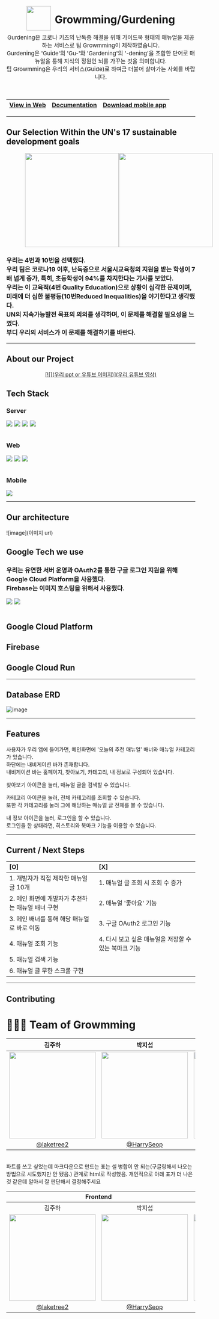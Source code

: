 <!-- 영어 번역기나 뤼튼, 지피티 돌릴 때 좋은 결과를 얻기 위해서 한국어 말투가 좀 어색할 수 있습니다~~~-->

<div align="center">
  <div style = "display:flex;justify-content:center;gap:10px;align-items:center">
  <img src = "이미지" style = "width:65px" >
  <h1 style = "display:flex;align-items:center;margin-top:25px"><b>Growmming/Gurdening</b></h1>
  </div>
  <div style = "display:flex;font-size:15px;justify-content:flex-start">
    Gurdening은 코로나 키즈의 난독증 해결을 위해 가이드북 형태의 매뉴얼을 제공하는 서비스로 팀 Growmming이 제작하였습니다.<br/> Gurdening은 'Guide'의 'Gu-'와 'Gardening'의 '-dening'을 조합한 단어로 매뉴얼을 통해 지식의 정원인 뇌를 가꾸는 것을 의미합니다.<br/> 팀 Growmming은 우리의 서비스(Guide)로 하여금 더불어 살아가는 사회를 바랍니다.
  </div>
<br/>
<br/>
    
| <a href="https://gurdening.vercel.app">View in Web</a> | <a href="https://gurdening.duckdns.org/swagger-ui/index.html">Documentation</a> | <a href="다운로드 링크">Download mobile app</a> |
|:---------:|:---------:|:---------:|
</div>

<hr/>
<h2>Our Selection Within the UN's 17 sustainable development goals</h2>

<div align = "center" style = "display:flex;justify-content:space-evenly;
width:80%;margin:0 auto">
    <img src = "https://developers.google.com/static/community/images/gdsc-solution-challenge/goal-04_480.png" style="width:250px"/>
    <img src = "https://developers.google.com/static/community/images/gdsc-solution-challenge/goal-10_480.png" style="width:250px"/>
</div>

<h3>우리는 4번과 10번을 선택했다.
  <br/> 우리 팀은 코로나19 이후, 난독증으로 서울시교육청의 지원을 받는 학생이 7배 넘게 증가, 특히, 초등학생이 94%를 차지한다는 기사를 보았다.
  <br/> 우리는 이 교육적(4번 Quality Education)으로 상황이 심각한 문제이며, 미래에 더 심한 불평등(10번Reduced Inequalities)을 야기한다고 생각했다.
  <br/> UN의 지속가능발전 목표의 의의를 생각하며, 이 문제를 해결할 필요성을 느꼈다.
  <br/> 부디 우리의 서비스가 이 문제를 해결하기를 바란다.
</h3>

<hr/>

## About our Project

<div align="center">
 
<a href = "우리 유튜브 영상">[![](우리 ppt or 유튜브 이미지)](우리 유튜브 영상)
</a>

</div>

<!-- TechStack -->

## Tech Stack

  <h3><b>Server</b></h3>
    <div style = "display:flex;gap:5px;"><img src="https://img.shields.io/badge/Spring Boot-6DB33F?style=for-the-badge&logo=Spring-Boot&logoColor=white"></img>
    <img src="https://img.shields.io/badge/mysql-4479A1?style=for-the-badge&logo=mysql&logoColor=white">
    <img src="https://img.shields.io/badge/Swagger-6DB33F?style=for-the-badge&logo=Swagger&logoColor=white">
    <img src="https://img.shields.io/badge/Java-1E8CBE?style=for-the-badge&logo=Java&logoColor=white">
    </div>

  <br/>
  <h3><b>Web</b></h3>
    <div style = "display:flex;gap:5px;">
    <img src="https://img.shields.io/badge/react-%2320232a.svg?style=for-the-badge&logo=react&logoColor=%2361DAFB">
    <img src="https://img.shields.io/badge/Vercel-000000?style=for-the-badge&logo=Vercel&logoColor=white">
    <img src="https://img.shields.io/badge/styled--components-DB7093?style=for-the-badge&logo=styled-components&logoColor=white">
    </div>
  <br/>
  <h3><b>Mobile</b></h3>
    <div style = "display:flex;gap:5px;">
    <img src="https://img.shields.io/badge/react_native-%2320232a.svg?style=for-the-badge&logo=react&logoColor=%2361DAFB">
    </div>


<hr/>

## Our architecture

![image](이미지 url)

## Google Tech we use

<h3> 우리는 유연한 서버 운영과 OAuth2를 통한 구글 로그인 지원을 위해 Google Cloud Platform을 사용했다.
  <br/>Firebase는 이미지 호스팅을 위해서 사용했다.
</h3>
    <div style = "display:flex;gap:5px;">
    <img src="https://img.shields.io/badge/Google Cloud-4285F4?style=for-the-badge&logo=Google Cloud&logoColor=white">
    <img src="https://img.shields.io/badge/Firebase-FFCA28?style=for-the-badge&logo=Firebase&logoColor=white">
    </div>
  <br/>

<!-- 개인적으로 안 써도 될 거 같아요. 이미 위에서 쓴 게 끝이기도 하고, 참고한 곳에서도 이 기술에 대해서 좀 더 자세히 작성한 느낌이었는데, 이 기술에 대해서는 구글이 제일 잘 알 거 같아서 위의 내용 정도로 끝내는 것이 좋을 것 같아요. 쓰고 싶으면 써도 됩니다~-->
## Google Cloud Platform
## Firebase
## Google Cloud Run
<!-- 여기 위까지 -->
<hr />

## Database ERD

![image]()
<br/>
<hr/>

## Features

사용자가 우리 앱에 들어가면, 메인화면에 '오늘의 추천 매뉴얼' 배너와 매뉴얼 카테고리가 있습니다.
<br/> 하단에는 내비게이션 바가 존재합니다.
<br/> 내비게이션 바는 홈페이지, 찾아보기, 카테고리, 내 정보로 구성되어 있습니다.

찾아보기 아이콘을 눌러, 매뉴얼 글을 검색할 수 있습니다.

카테고리 아이콘을 눌러, 전체 카테고리를 조회할 수 있습니다. 
<br/> 또한 각 카테고리를 눌러 그에 해당하는 매뉴얼 글 전체를 볼 수 있습니다.

<!--일단 그냥 넣기는 했는데 구현 못한 기능이니까 빼는 게 좋을 듯 싶습니다. 정 필요하다면 넣으십시오-->
내 정보 아이콘을 눌러, 로그인을 할 수 있습니다.
<br/> 로그인을 한 상태라면, 히스토리와 북마크 기능을 이용할 수 있습니다.

<hr/>

## Current / Next Steps

| [O] | [X] |
| :-------- | :-------- |
| 1. 개발자가 직접 제작한 매뉴얼 글 10개 | 1. 매뉴얼 글 조회 시 조회 수 증가 |
| 2. 메인 화면에 개발자가 추천하는 매뉴얼 배너 구현 | 2. 매뉴얼 '좋아요' 기능 |
| 3. 메인 배너를 통해 해당 매뉴얼로 바로 이동 | 3. 구글 OAuth2 로그인 기능 |
| 4. 매뉴얼 조회 기능 | 4. 다시 보고 싶은 매뉴얼을 저장할 수 있는 북마크 기능 |
| 5. 매뉴얼 검색 기능 | |
| 6. 매뉴얼 글 무한 스크롤 구현 | |


<hr/>

## Contributing



# 👩🏻‍💻 Team of Growmming

|                                김주하                                 |                               박지섭                               |                               박소정                               |                                 안준영                                 |
| :-------------------------------------------------------------------: | :----------------------------------------------------------------: | :----------------------------------------------------------------: | :-------------------------------------------------------------------: |
| <img src = "https://avatars.githubusercontent.com/u/101048129?v=4" style="width:230px"/> | <img src="https://avatars.githubusercontent.com/u/141125424?v=4" style="width:230px"/> | <img src="https://avatars.githubusercontent.com/u/112674378?v=4" style="width:230px"/> | <img src="https://avatars.githubusercontent.com/u/52746279?v=4" style="width:230px"/> |
|              [@laketree2](https://github.com/laketree2)               |               [@HarrySeop](https://github.com/HarrySeop)               |              [@sojeong0202](https://github.com/sojeong0202)              |              [@Junyeong-An](https://github.com/Junyeong-An)               |

<br />
파트를 쓰고 싶었는데 마크다운으로 만드는 표는 셀 병합이 안 되는(구글링해서 나오는 방법으로 시도했지만 안 됐음.) 관계로 html로 작성했음. 개인적으로 아래 표가 더 나은 것 같은데 알아서 잘 판단해서 결정해주세요
<br />

<table>
<thead>
  <tr>
    <th colspan="2">Frontend</th>
    <th colspan="2">Backend</th>
  </tr>
</thead>
<tbody>
  <tr>
    <td align="center">김주하</td>
    <td align="center">박지섭</td>
    <td align="center">박소정</td>
    <td align="center">안준영</td>
  </tr>
  <tr>
    <td><img src = "https://avatars.githubusercontent.com/u/101048129?v=4" style="width:230px"/></td>
    <td><img src="https://avatars.githubusercontent.com/u/141125424?v=4" style="width:230px"/></td>
    <td><img src="https://avatars.githubusercontent.com/u/112674378?v=4" style="width:230px"/></td>
    <td><img src="https://avatars.githubusercontent.com/u/52746279?v=4" style="width:230px"/></td>
  </tr>
  <tr>
    <td align="center"><a href="https://github.com/laketree2">@laketree2</a></td>
    <td align="center"><a href="https://github.com/HarrySeop">@HarrySeop</a></td>
    <td align="center"><a href="https://github.com/sojeong0202">@sojeong0202</a></td>
    <td align="center"><a href="https://github.com/Junyeong-An">@Junyeong-An</a></td>
  </tr>
</tbody>
</table>

<br />
